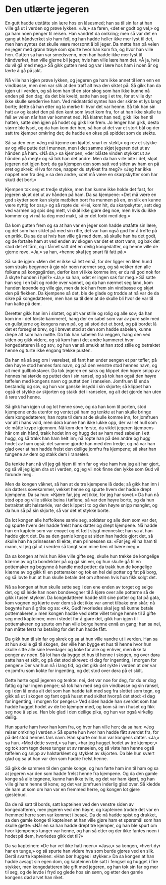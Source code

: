 # Den utlærte jegeren

En gutt hadde utståtte sin lære hos en låsesmed; han sa til sin far at han ville gå ut i verden og prøve lykken. «Ja,» sa faren, «det er godt og vel,» og ga ham noen penger til reisen. Han vandret da omkring; men så var det en gang at håndverket slo ham feil, og han hadde heller ikke mer lyst til det, men han syntes det skulle være morsomt å bli jeger. Da møtte han på veien en jeger med grønn trøye som spurte hvor han kom fra, og hvor han ville hen. Gutten sa han var smedsvenn, men han hadde ikke mer lyst til håndverket, han ville gjerne bli jeger, hvis han ville lære ham det. «Å ja, hvis du vil gå med meg.» Så gikk gutten med og var i lære hos ham i noen år og lærte å gå på jakt.

Nå ville han igjen prøve lykken, og jegeren ga ham ikke annet til lønn enn en vindbøsse, men den var slik at den traff alt hva den siktet på. Så gikk han da igjen ut i verden, og så kom han til en stor skog som han ikke kunne nå enden på den dag; da det ble kveld, satte han seg i et tre, for at ville dyr ikke skulle sønderrive ham. Ved midnatstid syntes han der skinte et lys langt borte; dette så han etter og la merke til hvor det var henne. Så tok han sin hatt av og kastet den på den kant som lyset kom fra, for at han ikke skulle ta feil av veien når han var kommet ned. Nå klatret han ned, gikk like hen til hatten, satte den igjen på hodet og gikk like frem. Jo lenger han gikk, desto større ble lyset, og da han kom der hen, så han at det var et stort bål og der satt tre kjemper omkring det; de hadde en okse på spiddet som de stekte.

Så sa den ene: «Jeg må kjenne om kjøttet snart er stekt,» og rev et stykke av og ville putte det i munnen, men i det samme skjøt jegeren det ut av hånden på ham. «Nå da,» sa kjempen, «der blåste vinden stykket ut av hånden på meg!» og så tok han det andre. Men da han ville bite i det, skjøt jegeren det igjen bort; da ga kjempen den som satt ved siden av ham en på øret og skrek: «Hva for noe, napper du stykket fra meg?» «Jeg har ikke nappet noe fra deg,» sa den andre, «det må være en skarpskytter som har skutt det bort.»

Kjempen tok seg et tredje stykke, men han kunne ikke holde det fast, for jegeren skjøt det ut av hånden på ham. Da sa kjempene: «Det må være en god skytter som kan skyte matbiten bort fra munnen på en, en slik en kunne være nyttig for oss,» og så ropte de: «Hei, kom hit, du skarpskytter, sett deg ved varmen og spis deg mett, vi skal ikke gjøre deg noe, men hvis du ikke kommer og vi må ta deg med makt, så er det forbi med deg.»

Da kom gutten frem og sa at han var en jeger som hadde utståtte sin lære, og det som han siktet på med sin rifle, det var han også god for å treffe på en prikk. Da sa de at hvis han ville gå med dem, så skulle han ha det godt, og de fortalte ham at ved enden av skogen var det et stort vann, og bak det stod det et tårn, og i tårnet satt det en deilig kongedatter, og henne ville de gjerne røve. «Ja,» sa han, «henne skal jeg snart få fatt på.»

Så sa de igjen: «Men det er ikke så lett ennå, for der ligger en liten hund som straks begynner å gjø når noen nærmer seg, og så vekker den alle folkene på kongsgården, derfor kan vi ikke komme inn; er du nå god nok for å skyte hunden i hjel?» «Ja,» sa han, «det er ingen sak for meg.» Så satte han seg i en båt og rodde over vannet, og da han nærmet seg land, kom hunden løpende og ville gjø, men da tok han frem sin vindbøsse og skjøt den på flekken. Da kjempene så det, ble de glade og trodde at nå var de da sikre på kongedatteren, men han sa til dem at de skulle bli hvor de var til han kalte på dem.

Deretter gikk han inn i slottet, og alt var stille og rolig og alle sov; da han kom inn i det første kammeret, hang der en sabel som var av pure sølv med en gullstjerne og kongens navn på, og så stod det et bord, og på bordet lå det et forseglet brev, og i brevet stod at den som hadde sabelen, kunne drepe alt som han møtte. Da tok han sabelen fra veggen, hang den ved siden og gikk videre, og så kom han i det andre kammeret hvor kongedatteren lå og sov, og hun var så smukk at han stod stille og betraktet henne og turte ikke engang trekke pusten.

Da han nå så seg om i værelset, så fant han under sengen et par tøfler; på den høyre stod hennes fars navn, og på den venstre stod hennes navn, og alt med gullbokstaver. Da tok jegeren en saks og klippet den høyre snipp av hennes halstørkle og puttet den i sin ransel, og så tok han også den høyre tøffelen med kongens navn og puttet den i ranselen. Jomfruen lå enda bestandig og sov, og hun var ganske insydd i sin skjorte; så klippet han også et stykke av skjorten og stakk det i ranselen, og alt det gjorde han uten å røre ved henne.

Så gikk han igjen ut og lot henne sove, og da han kom til porten, stod kjempene enda utenfor og ventet på ham og tenkte at han skulle bringe dem kongedatteren; han ropte til dem at de skulle komme inn, for jomfruen var alt i hans vold, men døra kunne han ikke lukke opp, der var et hull som de måtte krype igjennom. Nå kom den første, da viklet jegeren kjempens hår om sin hånd, trakk hodet inn og hugg det av ham med sabelen i ett hugg, og så trakk han ham helt inn; nå ropte han på den andre og hugg hodet av ham også; det samme gjorde han med den tredje, og nå var han glad over at han hadde frelst den deilige jomfru fra kjempene; så skar han tungene av dem og stakk dem i ranselen.

Da tenkte han: nå vil jeg gå hjem til min far og vise ham hva jeg alt har gjort, og så vil jeg igjen dra ut i verden, og jeg vil nok finne den lykke som Gud vil forunde meg.

Men da kongen våknet, så han at de tre kjempene lå døde; så gikk han inn i sin datters sovekammer, vekket henne og spurte hvem der hadde drept kjempene. Da sa hun: «Kjære far, jeg vet ikke, for jeg har sovet.» Da hun nå stod opp og ville stikke beina i tøflene, så var den høyre borte, og da hun betraktet sitt halstørkle, var det klippet i to og den høyre snipp manglet, og da hun så på sin skjorte, så var det et stykke borte.

Da lot kongen alle hoffolkene samle seg, soldater og alle dem som var der, og spurte hvem der hadde frelst hans datter og drept kjempene. Nå hadde han en kaptein som var enøyet og et fælt stygt menneske; han sa at han hadde gjort det. Da sa den gamle konge at siden han hadde gjort det, så skulle han ha prinsessen til ekte, men prinsessen sa: «Før jeg vil ha ham til mann, vil jeg gå ut i verden så langt som mine ben vil bære meg.»

Da sa kongen at hvis hun ikke ville gifte seg, skulle hun trekke de kongelige klærne av og ta bondeklær på og gå sin vei, og hun skulle gå til en pottemaker og begynne å handle med potter; da trakk hun de kongelige klærne av og gikk til en pottemaker og tok en hel del potter og fat på borg, og så lovte hun at hun skulle betale det om aftenen hvis hun fikk solgt det.

Nå sa kongen at hun skulle sette seg i den ene enden av torget og selge det, og så leide han noen bondevogner til å kjøre over alle potterne så de gikk i tusen stykker. Da kongedatteren hadde stilt sine potter og fat på gata, kom vognen og kjørte over dem så det ikke var annet tilbake enn skår; nå begynte hun å gråte og sa: «Ak, Gud! hvorledes skal jeg nå kunne betale pottemakeren,» men kongen hadde ved dette villet tvinge henne til å gifte seg med kapteinen; men i stedet for å gjøre det, gikk hun igjen til pottemakeren og spurte om han ville borge henne ennå en gang; han sa nei, han måtte først ha betaling for det hun hadde fått.

Da gikk hun til sin far og skrek og sa at hun ville vandre ut i verden. Han sa at hun skulle gå til skogen, der ville han bygge et hus til henne hvor hun skulle sitte alle sine levedager og koke for alle og enhver, men ikke ta penger av noen. Så lot han da bygge et hus til henne i skogen, og over døra satte han et skilt, og på det stod skrevet: «I dag for ingenting, i morgen for penger.» Der var hun nå i lang tid, og det gikk det rykte i verden at der var en jomfru som kokte for ingenting, og det stod over døra på et skilt.

Dette hørte også jegeren og tenkte: nei, det var noe for deg, for du er dog fattig og har ingen penger; så tok han med seg sin vindbøsse og sin ransel, og i den lå enda alt det som han hadde tatt med seg fra slottet som tegn, og gikk så ut i skogen og fant også huset med skiltet hvorpå det stod: «I dag for ingenting, i morgen for penger.» Ved siden hadde han sverdet som han hadde hugget hodet av de tre kjemper med, og kom så inn i huset og fikk seg noe å spise. Han ble glad i den deilige pika, og hun var også virkelig deilig.

Hun spurte ham hvor han kom fra, og hvor han ville hen; da sa han: «Jeg reiser omkring i verden.» Så spurte hun hvor han hadde fått sverdet fra, for på det stod hennes fars navn. Han spurte om hun var kongens datter. «Ja,» sa hun. «Med dette sverd,» sa han, «har jeg hugget hodet av tre kjemper,» og tok som tegn deres tunger ut av ranselen, og så viste han henne også tøffelen og snipp av halstørkleet og stykket av skjorten. Da ble hun svært glad og sa at han var den som hadde frelst henne.

Så gikk de sammen til den gamle konge, og hun førte ham inn til ham og sa at jegeren var den som hadde frelst henne fra kjempene. Og da den gamle konge så alle tegnene, kunne han ikke tvile, og det var ham kjært, og han ville gi ham henne til kone; og det var jomfruen inderlig glad over. Så kledde de ham ut som om han var en fremmed herre, og kongen lot gjøre gjestebud.

Da de nå satt til bords, satt kapteinen ved den venstre siden av kongedatteren, men jegeren ved den høyre, og kapteinen trodde det var en fremmed herre som var kommet i besøk. Da de nå hadde spist og drukket, sa den gamle konge til kapteinen at han ville gjøre ham et spørsmål som han skulle gjette: «Når en sa han hadde drept tre kjemper, og han ble spurt om hvor kjempenes tunger var henne, og han så etter og der ikke fantes noen i hodet på dem, hvorledes gikk det til?»

Da sa kapteinen: «De har vel ikke hatt noen.» «Jasa,» sa kongen, «hvert dyr har en tunge,» og så spurte han videre hva som burde gjøres ved en slik. Dertil svarte kapteinen: «Han bør hugges i stykker.» Da sa kongen at han hadde avsagt sin egen dom, og kapteinen ble satt i fengsel og hugget i fire stykker, men kongedatteren ble gift med jegeren, og han tok sin far og mor til seg, og de levde i fryd og glede hos sin sønn, og etter den gamle kongens død arvet han riket.

